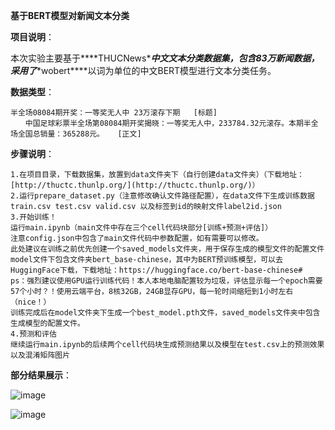 **基于BERT模型对新闻文本分类**

**项目说明**：

本次实验主要基于***\*THUCNews\****中文文本分类数据集，包含83万新闻数据，采用了***\*wobert\****以词为单位的中文BERT模型进行文本分类任务。

**数据类型**：

```
半全场08084期开奖：一等奖无人中 23万滚存下期   [标题]
　　中国足球彩票半全场第08084期开奖揭晓：一等奖无人中，233784.32元滚存。本期半全场全国总销量：365288元。   [正文]
```

**步骤说明**：

```
1.在项目目录，下载数据集，放置到data文件夹下（自行创建data文件夹）（下载地址：[http://thuctc.thunlp.org/](http://thuctc.thunlp.org/)）
2.运行prepare_dataset.py（注意修改确认文件路径配置），在data文件下生成训练数据train.csv test.csv valid.csv 以及标签到id的映射文件label2id.json
3.开始训练！
运行main.ipynb（main文件中存在三个cell代码块部分[训练+预测+评估]）
注意config.json中包含了main文件代码中参数配置，如有需要可以修改。
此处建议在训练之前优先创建一个saved_models文件夹，用于保存生成的模型文件的配置文件
model文件下包含文件夹bert_base-chinese，其中为BERT预训练模型，可以去HuggingFace下载，下载地址：https://huggingface.co/bert-base-chinese#
ps：强烈建议使用GPU运行训练代码！本人本地电脑配置较为垃圾，评估显示每一个epoch需要57个小时？！使用云端平台，8核32GB，24GB显存GPU，每一轮时间缩短到1小时左右（nice！）
训练完成后在model文件夹下生成一个best_model.pth文件，saved_models文件夹中包含生成模型的配置文件。
4.预测和评估
继续运行main.ipynb的后续两个cell代码块生成预测结果以及模型在test.csv上的预测效果以及混淆矩阵图片
```

**部分结果展示**：

![image](https://github.com/user-attachments/assets/07994f91-f5ff-4455-81fd-2e2471485319)


![image](https://github.com/user-attachments/assets/3f2302b3-5a52-4b1e-a240-d62d49113eb7)






